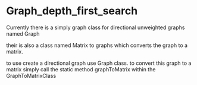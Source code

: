 # Graph_depth_first_search

Currently there is a simply graph class for directional unweighted graphs named Graph 

their is also a class named Matrix to graphs which converts the graph to a matrix.

to use create a directional graph  use Graph class. to convert this graph to a matrix simply call the static method graphToMatrix within the GraphToMatrixClass
